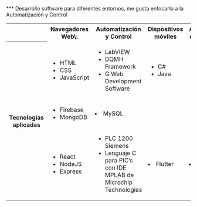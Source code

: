 *** Desarrollo software para diferentes entornos, me gusta enfocarlo a la Automatización y Control

<table>
  <tr>
    <th></th>
    <th>Navegadores Web\:</td>
    <th>Automatización y Control</td>
    <th>Dispositivos móviles</td>
    <th>Aplicaciones de Escritorio</td>
  </tr>
  <tr>
    <th rowspan="3">Tecnologías aplicadas</td>
    <td>  <ul>  <li>HTML</li><li>CSS</li><li>JavaScript</li>  </ul> </td>
    <td>  <ul>  <li>LabVIEW</li><li>DQMH Framework</li><li>G Web Development Software</li>  </ul>  </td>
    <td colspan="2">  <ul>  <li>C#</li><li>Java</li>  </ul>  </td>
  </tr>
  <tr>
    <td>  <ul>  <li>Firebase</li><li>MongoDB</li>  </ul>  </td>
    <td colspan="3">  <li>MySQL</li>  </td>
  </tr>
  <tr>
    <td>  <ul>  <li>React</li><li>NodeJS</li><li>Express</li>  </ul>  </td>
    <td>  
      <ul>
        <li>PLC 1200 Siemens</li>
        <li>Lenguaje C para PIC’s con IDE MPLAB de Microchip Technologies</li>
      </ul>
    </td>
    <td>  <li>Flutter</li>  </td>
    <td>  <li>C++</li>  </td>
  </tr>
</table>
